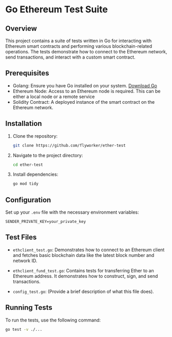 # Go Ethereum Test Suite

## Overview

This project contains a suite of tests written in Go for interacting with Ethereum smart contracts and performing various blockchain-related operations. The tests demonstrate how to connect to the Ethereum network, send transactions, and interact with a custom smart contract.

## Prerequisites

- Golang: Ensure you have Go installed on your system. [Download Go](https://golang.org/dl/)
- Ethereum Node: Access to an Ethereum node is required. This can be either a local node or a remote service 
- Solidity Contract: A deployed instance of the smart contract on the Ethereum network.

## Installation

1. Clone the repository:
   ```bash
   git clone https://github.com/flyworker/ether-test
   ```
2. Navigate to the project directory:
   ```bash
   cd ether-test
   ```
3. Install dependencies:
   ```bash
   go mod tidy
   ```

## Configuration

Set up your `.env` file with the necessary environment variables:

```
SENDER_PRIVATE_KEY=your_private_key
```

## Test Files

- `ethclient_test.go`: Demonstrates how to connect to an Ethereum client and fetches basic blockchain data like the latest block number and network ID.

- `ethclient_fund_test.go`: Contains tests for transferring Ether to an Ethereum address. It demonstrates how to construct, sign, and send transactions.

- `config_test.go`: (Provide a brief description of what this file does).

## Running Tests

To run the tests, use the following command:

```bash
go test -v ./...
```
